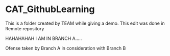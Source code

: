 # CAT_GithubLearning
 
This is a folder created by TEAM while giving a demo.
This edit was done in Remote repository


HAHAHAHAH I AM IN BRANCH A.....

Ofense taken by Branch A in consideration with Branch B